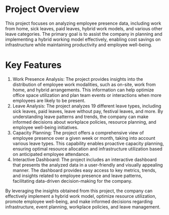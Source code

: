 # Project Overview
This project focuses on analyzing employee presence data, including work from home, sick leaves, paid leaves, hybrid work models, and various other leave categories. The primary goal is to assist the company in planning and implementing a hybrid working model effectively, enabling cost savings on infrastructure while maintaining productivity and employee well-being.

# Key Features
1. Work Presence Analysis:
   The project provides insights into the distribution of employee work modalities, such as on-site, work from home, and hybrid arrangements. This information can help optimize office space utilization and plan        team events or interactions when more employees are likely to be present.
2. Leave Analysis:
   The project analyzes 19 different leave types, including sick leaves, paid leaves, leave without pay, festival leaves, and more. By understanding leave patterns and trends, the company can make informed 
   decisions about workplace policies, resource planning, and employee well-being initiatives.
3. Capacity Planning:
   The project offers a comprehensive view of employee presence over a given week or month, taking into account various leave types. This capability enables proactive capacity planning, ensuring optimal resource 
   allocation and infrastructure utilization based on anticipated employee attendance.
4. Interactive Dashboard:
   The project includes an interactive dashboard that presents the analyzed data in a user-friendly and visually appealing manner. The dashboard provides easy access to key metrics, trends, and insights related to 
   employee presence and leave patterns, facilitating data-driven decision-making for the company.

By leveraging the insights obtained from this project, the company can effectively implement a hybrid work model, optimize resource utilization, promote employee well-being, and make informed decisions regarding infrastructure, event planning, workplace policies, and leave management.
